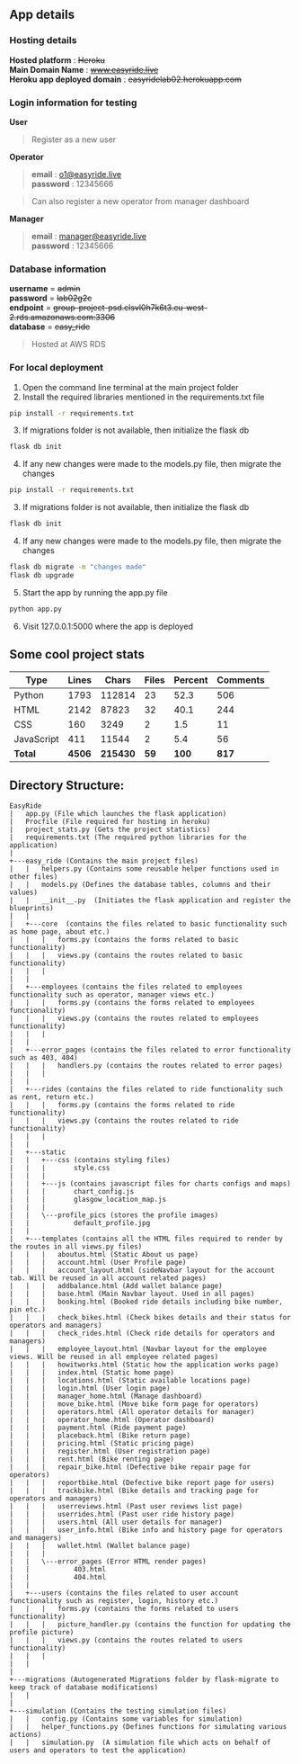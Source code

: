 ## App details
### Hosting details
 **Hosted platform** : ~~Heroku~~  
 **Main Domain Name** : ~~www.easyride.live~~  
 **Heroku app deployed domain** : ~~easyridelab02.herokuapp.com~~  

### Login information for testing
**User**
>Register as a new user  

**Operator**
>**email** : o1@easyride.live  
**password** : 12345666

>Can also register a new operator from manager dashboard

**Manager**
>**email** : manager@easyride.live  
**password** : 12345666

### Database information
**username** = ~~admin~~  
**password** = ~~lab02g2c~~  
**endpoint** = ~~group-project-psd.clsvl0h7k6t3.eu-west-2.rds.amazonaws.com:3306~~  
**database** = ~~easy_ride~~  

>Hosted at AWS RDS

### For local deployment

1. Open the command line terminal at the main project folder  
2. Install the required libraries mentioned in the requirements.txt file  
```bash
pip install -r requirements.txt  
```
3. If migrations folder is not available, then initialize the flask db
```bash
flask db init  
```
4. If any new changes were made to the models.py file, then migrate the changes  
```bash
pip install -r requirements.txt  
```
3. If migrations folder is not available, then initialize the flask db
```bash
flask db init  
```
4. If any new changes were made to the models.py file, then migrate the changes  
```bash
flask db migrate -m "changes made"
flask db upgrade
```
5. Start the app by running the app.py file  
```bash
python app.py
```
6. Visit 127.0.0.1:5000 where the app is deployed  


## Some cool project stats

| Type | Lines | Chars | Files | Percent | Comments |
| ----------- | ----------- | ----------- | ----------- | ----------- | ----------- |
| Python | 1793 | 112814 | 23 | 52.3 | 506 |
| HTML | 2142 | 87823 | 32 | 40.1 | 244 |
| CSS | 160 | 3249 | 2 | 1.5 | 11 |
| JavaScript | 411 | 11544 | 2 | 5.4 | 56 |
| **Total** | **4506** | **215430** | **59** | **100** | **817** |


## Directory Structure:

```
EasyRide
|   app.py (File which launches the flask application)
|   Procfile (File required for hosting in heroku)
|   project_stats.py (Gets the project statistics)
|   requirements.txt (The required python libraries for the application)
|   
+---easy_ride (Contains the main project files)
|   |   helpers.py (Contains some reusable helper functions used in other files)
|   |   models.py (Defines the database tables, columns and their values)
|   |   __init__.py  (Initiates the flask application and register the blueprints)
|   |   
|   +---core  (contains the files related to basic functionality such as home page, about etc.)
|   |   |   forms.py (contains the forms related to basic functionality)
|   |   |   views.py (contains the routes related to basic functionality)
|   |   |   
|   |           
|   +---employees (contains the files related to employees functionality such as operator, manager views etc.)
|   |   |   forms.py (contains the forms related to employees functionality)
|   |   |   views.py (contains the routes related to employees functionality)
|   |   |   
|   |           
|   +---error_pages (contains the files related to error functionality such as 403, 404)
|   |   |   handlers.py (contains the routes related to error pages)
|   |   |   
|   |           
|   +---rides (contains the files related to ride functionality such as rent, return etc.)
|   |   |   forms.py (contains the forms related to ride functionality)
|   |   |   views.py (contains the routes related to ride functionality)
|   |   |   
|   |           
|   +---static
|   |   +---css (contains styling files)
|   |   |       style.css
|   |   |       
|   |   +---js (contains javascript files for charts configs and maps)
|   |   |       chart_config.js
|   |   |       glasgow_location_map.js
|   |   |       
|   |   \---profile_pics (stores the profile images)
|   |           default_profile.jpg
|   |           
|   +---templates (contains all the HTML files required to render by the routes in all views.py files)
|   |   |   aboutus.html (Static About us page)
|   |   |   account.html (User Profile page)
|   |   |   account_layout.html (sideNavbar layout for the account tab. Will be reused in all account related pages)
|   |   |   addbalance.html (Add wallet balance page)
|   |   |   base.html (Main Navbar layout. Used in all pages)
|   |   |   booking.html (Booked ride details including bike number, pin etc.)
|   |   |   check_bikes.html (Check bikes details and their status for operators and managers)
|   |   |   check_rides.html (Check ride details for operators and managers)
|   |   |   employee_layout.html (Navbar layout for the employee views. Will be reused in all employee related pages)
|   |   |   howitworks.html (Static how the application works page)
|   |   |   index.html (Static home page)
|   |   |   locations.html (Static available locations page)
|   |   |   login.html (User login page)
|   |   |   manager_home.html (Manage dashboard)
|   |   |   move_bike.html (Move bike form page for operators)
|   |   |   operators.html (All operator details for manager)
|   |   |   operator_home.html (Operator dashboard)
|   |   |   payment.html (Ride payment page)
|   |   |   placeback.html (Bike return page)
|   |   |   pricing.html (Static pricing page)
|   |   |   register.html (User registration page)
|   |   |   rent.html (Bike renting page)
|   |   |   repair_bike.html (Defective bike repair page for operators)
|   |   |   reportbike.html (Defective bike report page for users)
|   |   |   trackbike.html (Bike details and tracking page for operators and managers)
|   |   |   userreviews.html (Past user reviews list page)
|   |   |   userrides.html (Past user ride history page)
|   |   |   users.html (All user details for manager)
|   |   |   user_info.html (Bike info and history page for operators and managers)
|   |   |   wallet.html (Wallet balance page)
|   |   |   
|   |   \---error_pages (Error HTML render pages)
|   |           403.html
|   |           404.html
|   |           
|   +---users (contains the files related to user account functionality such as register, login, history etc.)
|   |   |   forms.py (contains the forms related to users functionality)
|   |   |   picture_handler.py (contains the function for updating the profile picture)
|   |   |   views.py (contains the routes related to users functionality)
|   |   |   
|   |           
|           
+---migrations (Autogenerated Migrations folder by flask-migrate to keep track of database modifications)
|   |           
|
+---simulation (Contains the testing simulation files)
|   |   config.py (Contains some variables for simulation)
|   |   helper_functions.py (Defines functions for simulating various actions)
|   |   simulation.py  (A simulation file which acts on behalf of users and operators to test the application)     
```
